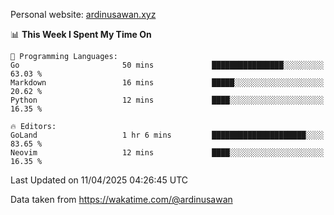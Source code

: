 Personal website: [ardinusawan.xyz](https://ardinusawan.xyz)

<!--START_SECTION:waka-->
📊 **This Week I Spent My Time On** 

```text
💬 Programming Languages: 
Go                       50 mins             ████████████████░░░░░░░░░   63.03 % 
Markdown                 16 mins             █████░░░░░░░░░░░░░░░░░░░░   20.62 % 
Python                   12 mins             ████░░░░░░░░░░░░░░░░░░░░░   16.35 % 

🔥 Editors: 
GoLand                   1 hr 6 mins         █████████████████████░░░░   83.65 % 
Neovim                   12 mins             ████░░░░░░░░░░░░░░░░░░░░░   16.35 % 
```


 Last Updated on 11/04/2025 04:26:45 UTC
<!--END_SECTION:waka-->
Data taken from https://wakatime.com/@ardinusawan
